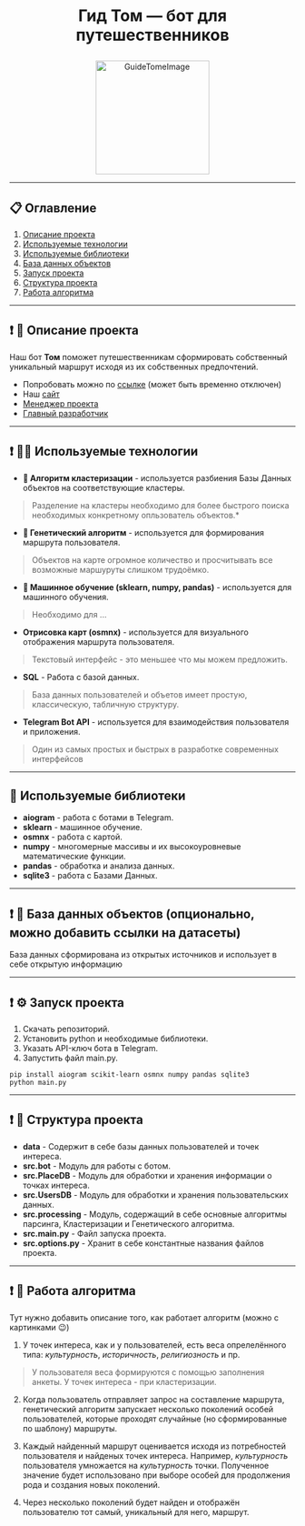 # <p  align="center">Гид Том — бот для путешественников</p>

<p align="center">
<img src="https://cdn.discordapp.com/attachments/883024812950323210/1133522975413506158/tom.png" alt="GuideTomeImage" width="200"/>
</p>

---

## 📋 Оглавление
1) [Описание проекта](#descriptoin)
2) [Используемые технологии](#using_techs)
3) [Используемые библиотеки](#libraries)
4) [База данных объектов](#data_base)
5) [Запуск проекта](#launch)
6) [Структура проекта](#project_structure)
7) [Работа алгоритма](#algorithm_work)

---

## ❗️ <a name="descriptoin">📱 Описание проекта</a>
Наш бот **Том** поможет путешественникам сформировать собственный уникальный маршрут исходя из их собственных предпочтений.
* Попробовать можно по [ссылке](https://t.me/GuideTomBot) (может быть временно отключен)
* Наш [сайт](https://t.me/GuideTomBot)
* [Менеджер проекта](https://t.me/lirik_man_73)
* [Главный разработчик](https://t.me/rare_action)

---

## ❗️ <a name="using_techs">👨‍💻 Используемые технологии</a>
- **🤖 Алгоритм кластеризации** - используется разбиения Базы Данных объектов на соответствующие кластеры.
>Разделение на кластеры необходимо для более быстрого поиска необходимых конкретному опльзователь объектов.*
- **🤖 Генетический алгоритм** - используется для формирования маршрута пользователя.
>Объектов на карте огромное количество и просчитывать все возможные маршуруты слишком трудоёмко.
- **🤖 Машинное обучение (sklearn, numpy, pandas)** - используется для машинного обучения.
>Необходимо для ...
- **Отрисовка карт (osmnx)** - используется для визуального отображения маршрута пользователя.
>Текстовый интерфейс - это меньшее что мы можем предложить.
- **SQL** - Работа с базой данных.
>База данных пользователей и объетов имеет простую, классическую, табличную структуру.
- **Telegram Bot API** - используется для взаимодействия пользователя и приложения.
>Один из самых простых и быстрых в разработке современных интерфейсов

---

## <a name="libraries">🔨 Используемые библиотеки</a>
- **aiogram** - работа с ботами в Telegram.
- **sklearn** - машинное обучение.
- **osmnx** - работа с картой.
- **numpy** - многомерные массивы и их высокоуровневые математические функции.
- **pandas** - обработка и анализа данных.
- **sqlite3** - работа с Базами Данных.

---

## ❗️ <a name="data_base">💼 База данных объектов (опционально, можно добавить ссылки на датасеты)</a>
База данных сформирована из открытых источников и использует в себе открытую информацию

---

## ❗️ <a name="launch">⚙️ Запуск проекта</a>
1) Скачать репозиторий.
2) Установить python и необходимые библиотеки.
3) Указать API-ключ бота в Telegram.
4) Запустить файл main<span></span>.py.
<!-- Span установлен, чтобы название файла не отображалось гиперссылкой -->
```console
pip install aiogram scikit-learn osmnx numpy pandas sqlite3
python main.py
```

---

## ❗️ <a name="project_structure">👷 Структура проекта</a>
- **data** - Содержит в себе базы данных пользователей и точек интереса.
- **src.bot** - Модуль для работы с ботом.
- **src.PlaceDB** - Модуль для обработки и хранения информации о точках интереса.
- **src.UsersDB** - Модуль для обработки и хранения пользовательских данных.
- **src.processing** - Модуль, содержащий в себе основные алгоритмы парсинга, Кластеризации и Генетического алгоритма.
- **src.main<span></span>.py** - Файл запуска проекта.
- **src.options<span></span>.py** - Хранит в себе константные названия файлов проекта.

---

## ❗️ <a name="algorithm_work">🤖 Работа алгоритма</a>

Тут нужно добавить описание того, как работает алгоритм (можно с картинками 😉)

1) У точек интереса, как и у пользователей, есть веса опрелелённого типа: *культурность*, *историчность*, *религиозность* и пр.
>У пользователя веса формируются с помощью заполнения анкеты. У точек интереса - при кластеризации.

2) Когда пользователь отправляет запрос на составление маршрута, генетический алгоритм запускает несколько поколений особей пользователей, которые проходят случайные (но сформированные по шаблону) маршруты.

3) Каждый найденный маршрут оценивается исходя из потребностей пользователя и найденых точек интереса. Например, *культурность* пользователя умножается на *культурность* точки. Полученное значение будет использовано при выборе особей для продолжения рода и создания новых поколений.

4) Через несколько поколений будет найден и отображён пользователю тот самый, уникальный для него, маршрут.

